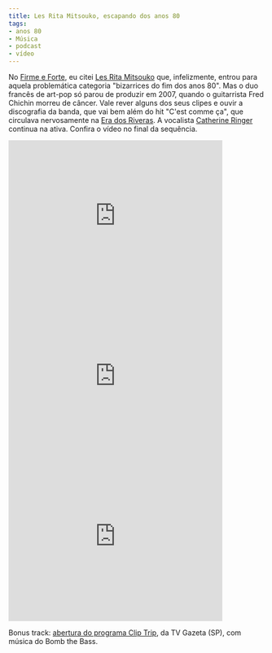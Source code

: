 ```yaml
---
title: Les Rita Mitsouko, escapando dos anos 80
tags:
- anos 80
- Música
- podcast
- vídeo
---
```


No [Firme e Forte](http://caosordenado.com/tag/firme-e-forte/), eu citei [Les Rita Mitsouko](http://www.ritamitsouko.com) que, infelizmente, entrou para aquela problemática categoria "bizarrices do fim dos anos 80". Mas o duo francês de art-pop só parou de produzir em 2007, quando o guitarrista Fred Chichin morreu de câncer. Vale rever alguns dos seus clipes e ouvir a discografia da banda, que vai bem além do hit "C'est comme ça", que circulava nervosamente na [Era dos Riveras](http://musicnonstopeventos.blogspot.com.br/2010/08/clip-trip-icone-80.html). A vocalista [Catherine Ringer](http://www.catherineringer.com/) continua na ativa. Confira o vídeo no final da sequência.

<iframe width="420" height="315" src="http://www.youtube.com/embed/t6FVlfOgTo8" frameborder="0" allowfullscreen></iframe>

<iframe width="420" height="315" src="http://www.youtube.com/embed/eYYotVPXcFE" frameborder="0" allowfullscreen></iframe>

<iframe width="420" height="315" src="http://www.youtube.com/embed/yPO5GP7r03E" frameborder="0" allowfullscreen></iframe>

Bonus track: [abertura do programa Clip Trip](http://www.youtube.com/embed/4Blo51uZVGg), da TV Gazeta (SP), com música do Bomb the Bass.